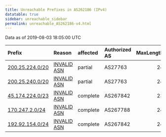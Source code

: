 ```yaml
---
title: Unreachable Prefixes in AS262186 (IPv4)
datatable: true
sidebar: unreachable_sidebar
permalink: unreachable_AS262186-v4.html
---
```


Data as of 2019-08-03 18:05:00 UTC


<div class="datatable-begin"></div>

| Prefix                                                   | Reason                                                                                                  | affected   | Authorized AS   |   MaxLength | Anchor                                         |   unreachable /24s |
|:---------------------------------------------------------|:--------------------------------------------------------------------------------------------------------|:-----------|:----------------|------------:|:-----------------------------------------------|-------------------:|
| [200.25.224.0/20](https://stat.ripe.net/200.25.224.0/20) | [INVALID ASN](https://rpki-validator.ripe.net/announcement-preview?asn=AS262186&prefix=200.25.224.0/20) | partial    | AS27763         |          24 | [LACNIC](unreachable_LACNIC_RPKI_Root-v4.html) |                 16 |
| [200.25.240.0/20](https://stat.ripe.net/200.25.240.0/20) | [INVALID ASN](https://rpki-validator.ripe.net/announcement-preview?asn=AS262186&prefix=200.25.240.0/20) | partial    | AS27763         |          24 | [LACNIC](unreachable_LACNIC_RPKI_Root-v4.html) |                 16 |
| [45.174.224.0/23](https://stat.ripe.net/45.174.224.0/23) | [INVALID ASN](https://rpki-validator.ripe.net/announcement-preview?asn=AS262186&prefix=45.174.224.0/23) | complete   | AS267842        |          23 | [LACNIC](unreachable_LACNIC_RPKI_Root-v4.html) |                  2 |
| [170.247.2.0/24](https://stat.ripe.net/170.247.2.0/24)   | [INVALID ASN](https://rpki-validator.ripe.net/announcement-preview?asn=AS262186&prefix=170.247.2.0/24)  | complete   | AS267788        |          24 | [LACNIC](unreachable_LACNIC_RPKI_Root-v4.html) |                  1 |
| [192.92.154.0/24](https://stat.ripe.net/192.92.154.0/24) | [INVALID ASN](https://rpki-validator.ripe.net/announcement-preview?asn=AS262186&prefix=192.92.154.0/24) | complete   | AS267842        |          24 | [LACNIC](unreachable_LACNIC_RPKI_Root-v4.html) |                  1 |

<div class="datatable-end"></div>